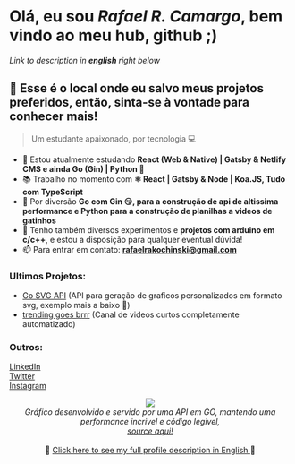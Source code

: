 
# Olá, **eu sou *Rafael R. Camargo***, bem vindo ao meu hub, github ;)  

*Link to description in **english** right below*

## 📝 Esse é o local onde eu salvo meus projetos preferidos, então, sinta-se à vontade para conhecer mais!

> Um estudante apaixonado, por tecnologia 💻

- 🌱 Estou atualmente estudando **React (Web & Native) | Gatsby & Netlify CMS e ainda Go (Gin) | Python 🐍**
- 📚 Trabalho no momento com **⚛ React | Gatsby & Node | Koa.JS, Tudo com TypeScript**
- 🎉 Por diversão **Go com Gin 😏, para a construção de api de altissima performance e Python para a construção de planilhas a videos de gatinhos**
- 💬 Tenho também diversos experimentos e **projetos com arduino em c/c++**, e estou a disposição para qualquer eventual dúvida! 
- 📫 Para entrar em contato: **rafaelrakochinski@gmail.com**

### Ultimos Projetos:

- [Go SVG API](https://go-svg-api.herokuapp.com/) (API para geração de graficos personalizados em formato svg, exemplo mais a baixo 👀)
- [trending goes brrr](https://www.youtube.com/channel/UCTwf1G0p3i6otjHa0fuSqLw) (Canal de videos curtos completamente automatizado)

<h3 align="left">Outros:</h3>

<p align="left">
  <a href="https://www.linkedin.com/in/rafael-r-camargo-39059717a" target="blank">LinkedIn</a>
  <br>
  <a href="https://twitter.com/RafaelRCamargo" target="blank">Twitter</a>
  <br>
  <a href="https://instagram.com/rafaelrcmrg" target="blank">Instagram</a>
</p>

<div align="center">
  <img src="https://go-svg-api.herokuapp.com/"/>
  <br>
  <i>
    Gráfico desenvolvido e servido por uma API em GO, mantendo uma performance incrivel e código legivel, 
    <br><a href="https://github.com/RafaelRCamargo/go-svg-api" target="blank">source aqui!</a>
  </i>
</div>

<br>

<div align="center">
🔗 <a href="https://github.com/RafaelRCamargo/RafaelRCamargo/blob/master/README-EN.md"> Click here to see my full profile description in English </a> 🔗
</div>
